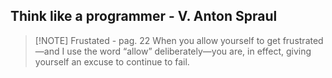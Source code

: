 ## Think like a programmer - V. Anton Spraul

> [!NOTE] Frustated - pag. 22
> When you allow yourself to get frustrated—and I use the word “allow” deliberately—you are, in effect, giving yourself an excuse to continue to fail.







